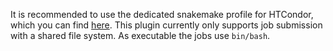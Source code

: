It is recommended to use the dedicated snakemake profile for HTCondor, which you can find [here](https://github.com/Snakemake-Profiles/htcondor).
This plugin currently only supports job submission with a shared file system.
As executable the jobs use `bin/bash`.